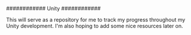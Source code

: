 ############
Unity
############

This will serve as a repository for me to track my progress throughout my Unity development.
I'm also hoping to add some nice resources later on.

